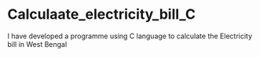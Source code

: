 # Calculaate_electricity_bill_C
I have developed a programme using C language to calculate the Electricity bill in West Bengal
